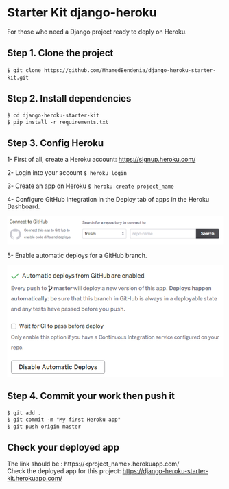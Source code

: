# Starter Kit django-heroku
For those who need a Django project ready to deply on Heroku.

## Step 1. Clone the project
`$ git clone https://github.com/MhamedBendenia/django-heroku-starter-kit.git`

## Step 2. Install dependencies
```
$ cd django-heroku-starter-kit
$ pip install -r requirements.txt
```

## Step 3. Config Heroku
1- First of all, create a Heroku account: https://signup.heroku.com/

2- Login into your account
`$ heroku login`

3- Create an app on Heroku
`$ heroku create project_name`

4- Configure GitHub integration in the Deploy tab of apps in the Heroku Dashboard. 
<p align="center"><img src="images/connectToGitHub.jpg" /></p>     


5- Enable automatic deploys for a GitHub branch.    
<p align="center"><img src="images/DeployMaster.jpg" /></p>  

## Step 4. Commit your work then push it
```
$ git add .
$ git commit -m "My first Heroku app"
$ git push origin master
```

## Check your deployed app 
The link should be : https://<project_name>.herokuapp.com/  
Check the deployed app for this project: https://django-heroku-starter-kit.herokuapp.com/
